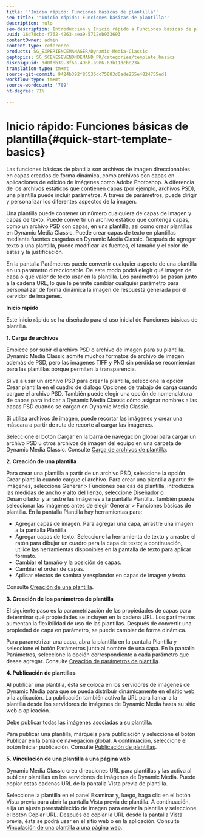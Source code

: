 ```yaml
---
title: '"Inicio rápido: Funciones básicas de plantilla"'
seo-title: '"Inicio rápido: Funciones básicas de plantilla"'
description: nulo
seo-description: Introducción y Inicio rápido a Funciones básicas de plantilla para ayudarle en el uso inicial.
uuid: 16d78cbb-f762-4263-aea9-5712eb933693
contentOwner: admin
content-type: reference
products: SG_EXPERIENCEMANAGER/Dynamic-Media-Classic
geptopics: SG_SCENESEVENONDEMAND_PK/categories/template_basics
discoiquuid: dd0fbb39-3f6a-496b-a9b6-63b11dcb823a
translation-type: tm+mt
source-git-commit: 9424b392f85536dc75083d0ade255e4824755ed1
workflow-type: tm+mt
source-wordcount: '789'
ht-degree: 71%

---
```



# Inicio rápido: Funciones básicas de plantilla{#quick-start-template-basics}

Las funciones básicas de plantilla son archivos de imagen direccionables en capas creados de forma dinámica, como archivos con capas en aplicaciones de edición de imágenes como Adobe Photoshop. A diferencia de los archivos estáticos que contienen capas (por ejemplo, archivos PSD), una plantilla puede incluir parámetros. A través de parámetros, puede dirigir y personalizar los diferentes aspectos de la imagen.

Una plantilla puede contener un número cualquiera de capas de imagen y capas de texto. Puede convertir un archivo estático que contenga capas, como un archivo PSD con capas, en una plantilla, así como crear plantillas en Dynamic Media Classic. Puede crear capas de texto en plantillas mediante fuentes cargadas en Dynamic Media Classic. Después de agregar texto a una plantilla, puede modificar las fuentes, el tamaño y el color de éstas y la justificación.

En la pantalla Parámetros puede convertir cualquier aspecto de una plantilla en un parámetro direccionable. De este modo podrá elegir qué imagen de capa o qué valor de texto usar en la plantilla. Los parámetros se pasan junto a la cadena URL, lo que le permite cambiar cualquier parámetro para personalizar de forma dinámica la imagen de respuesta generada por el servidor de imágenes.

**Inicio rápido**

Este inicio rápido se ha diseñado para el uso inicial de Funciones básicas de plantilla. 

**1. Carga de archivos**

Empiece por subir el archivo PSD o archivo de imagen para su plantilla. Dynamic Media Classic admite muchos formatos de archivo de imagen además de PSD, pero las imágenes TIFF y PNG sin pérdida se recomiendan para las plantillas porque permiten la transparencia.

Si va a usar un archivo PSD para crear la plantilla, seleccione la opción Crear plantilla en el cuadro de diálogo Opciones de trabajo de carga cuando cargue el archivo PSD. También puede elegir una opción de nomenclatura de capas para indicar a Dynamic Media Classic cómo asignar nombres a las capas PSD cuando se cargan en Dynamic Media Classic.

Si utiliza archivos de imagen, puede recortar las imágenes y crear una máscara a partir de ruta de recorte al cargar las imágenes.

Seleccione el botón Cargar en la barra de navegación global para cargar un archivo PSD u otros archivos de imagen del equipo en una carpeta de Dynamic Media Classic. Consulte [Carga de archivos de plantilla](uploading-template-files.md#uploading_template_files).

**2. Creación de una plantilla**

Para crear una plantilla a partir de un archivo PSD, seleccione la opción Crear plantilla cuando cargue el archivo. Para crear una plantilla a partir de imágenes, seleccione Generar > Funciones básicas de plantilla, introduzca las medidas de ancho y alto del lienzo, seleccione Diseñador o Desarrollador y arrastre las imágenes a la pantalla Plantilla. También puede seleccionar las imágenes antes de elegir Generar > Funciones básicas de plantilla. En la pantalla Plantilla hay herramientas para:

* Agregar capas de imagen. Para agregar una capa, arrastre una imagen a la pantalla Plantilla.
* Agregar capas de texto. Seleccione la herramienta de texto  y arrastre el ratón para dibujar un cuadro para la capa de texto; a continuación, utilice las herramientas disponibles en la pantalla de texto para aplicar formato.
* Cambiar el tamaño y la posición de capas.
* Cambiar el orden de capas.
* Aplicar efectos de sombra y resplandor en capas de imagen y texto.

Consulte [Creación de una plantilla](creating-template.md#creating_a_template).

**3. Creación de los parámetros de plantilla**

El siguiente paso es la parametrización de las propiedades de capas para determinar qué propiedades se incluyen en la cadena URL. Los parámetros aumentan la flexibilidad de uso de las plantillas. Después de convertir una propiedad de capa en parámetro, se puede cambiar de forma dinámica.

Para parametrizar una capa, abra la plantilla en la pantalla Plantilla y seleccione el botón Parámetros junto al nombre de una capa. En la pantalla Parámetros, seleccione la opción correspondiente a cada parámetro que desee agregar. Consulte [Creación de parámetros de plantilla](creating-template-parameters.md#creating_template_parameters).

**4. Publicación de plantillas**

Al publicar una plantilla, ésta se coloca en los servidores de imágenes de Dynamic Media para que se pueda distribuir dinámicamente en el sitio web o la aplicación. La publicación también activa la URL para llamar a la plantilla desde los servidores de imágenes de Dynamic Media hasta su sitio web o aplicación.

Debe publicar todas las imágenes asociadas a su plantilla.

Para publicar una plantilla, márquela para publicación y seleccione el botón Publicar en la barra de navegación global. A continuación, seleccione el botón Iniciar publicación. Consulte [Publicación de plantillas](publishing-templates.md#publishing_templates).

**5. Vinculación de una plantilla a una página web**

Dynamic Media Classic crea direcciones URL para plantillas y las activa al publicar plantillas en los servidores de imágenes de Dynamic Media. Puede copiar estas cadenas URL de la pantalla Vista previa de plantilla.

Seleccione la plantilla en el panel Examinar y, luego, haga clic en el botón Vista previa para abrir la pantalla Vista previa de plantilla. A continuación, elija un ajuste preestablecido de imagen para enviar la plantilla y seleccione el botón Copiar URL. Después de copiar la URL desde la pantalla Vista previa, ésta se podrá usar en el sitio web o en la aplicación. Consulte [Vinculación de una plantilla a una página web](linking-template-web-page.md#linking_a_template_to_a_web_page).
